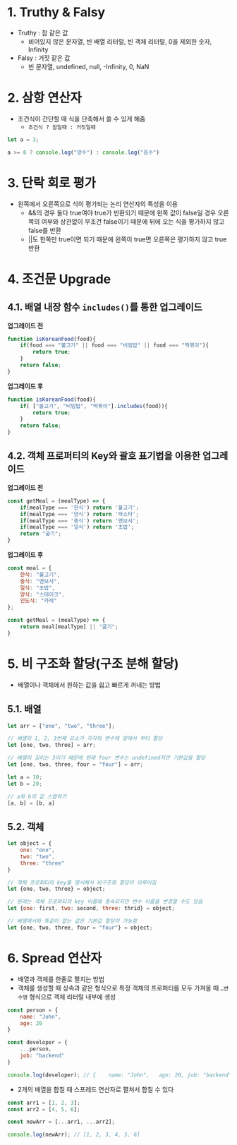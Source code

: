 # 1. Truthy & Falsy

- Truthy : 참 같은 값
    - 비어있지 않은 문자열, 빈 배열 리터럴, 빈 객체 리터럴, 0을 제외한 숫자, Infinity
- Falsy : 거짓 같은 값
    - 빈 문자열, undefined, null, -Infinity, 0, NaN

# 2. 삼항 연산자

- 조건식이 간단할 때 식을 단축해서 쓸 수 있게 해줌
    - `조건식 ? 참일때 : 거짓일때`

```jsx
let a = 3;

a >= 0 ? console.log("양수") : console.log("음수")
```

# 3. 단락 회로 평가

- 왼쪽에서 오른쪽으로 식이 평가되는 논리 연산자의 특성을 이용
    - &&의 경우 둘다 true여야 true가 반환되기 때문에 왼쪽 값이 false일 경우 오른쪽의 여부와 상관없이 무조건 false이기 때문에 뒤에 오는 식을 평가하지 않고 false를 반환
    - ||도 한쪽만 true이면 되기 때문에 왼쪽이 true면 오른쪽은 평가하지 않고 true 반환

# 4. 조건문 Upgrade

## 4.1. 배열 내장 함수 `includes()`를 통한 업그레이드

**업그레이드 전** 

```jsx
function isKoreanFood(food){
	if(food === "불고기" || food === "비빔밥" || food === "떡볶이"){
		return true;
	}
	return false;
}
```

**업그레이드 후**

```jsx
function isKoreanFood(food){
	if( ["불고기", "비빔밥", "떡볶이"].includes(food)){
		return true;
	}
	return false;
}
```

## 4.2. 객체 프로퍼티의 Key와 괄호 표기법을 이용한 업그레이드

**업그레이드 전** 

```jsx
const getMeal = (mealType) => {
	if(mealType === '한식') return '불고기';
	if(mealType === '양식') return '파스타';
	if(mealType === '중식') return '멘보샤';
	if(mealType === '일식') return '초밥';
	return "굶기";
}
```

**업그레이드 후**

```jsx
const meal = {
	한식: "불고기",
	중식: "멘보샤",
	일식: "초밥",
	양식: "스테이크",
	인도식: "카레"
};

const getMeal = (mealType) => {
	return meal[mealType] || "굶기";
}
```

# 5. 비 구조화 할당(구조 분해 할당)

- 배열이나 객체에서 원하는 값을 쉽고 빠르게 꺼내는 방법

## 5.1. 배열

```jsx
let arr = ["one", "two", "three"];

// 배열의 1, 2, 3번째 요소가 각각의 변수에 앞에서 부터 할당
let [one, two, three] = arr;

// 배열의 길이는 3이기 때문에 원래 four 변수는 undefined지만 기본값을 할당
let [one, two, three, four = "four"] = arr;

let a = 10;
let b = 20;

// a와 b의 값 스왑하기
[a, b] = [b, a]
```

## 5.2. 객체

```jsx
let object = {
	one: "one",
	two: "two",
	three: "three"
}

// 객체 프로퍼티의 key를 명시해서 비구조화 할당이 이루어짐
let {one, two, three} = object;

// 원래는 객체 프로퍼티의 key 이름에 종속되지만 변수 이름을 변경할 수도 있음
let {one: first, two: second, three: thrid} = object;

// 배열에서와 똑같이 없는 값은 기본값 할당이 가능함
let {one, two, three, four = "four"} = object;
```

# 6.  Spread 연산자

- 배열과 객체를 한줄로 펼치는 방법
- 객체를 생성할 때 상속과 같은 형식으로 특정 객체의 프로퍼티를 모두 가져올 때 `…변수명` 형식으로 객체 리터럴 내부에 생성

```jsx
const person = {
	name: "John",
	age: 20
}

const developer = {
	...person,
	job: "backend"
}

console.log(developer); // {	name: "John",	age: 20, job: "backend"}
```

- 2개의 배열을 합칠 때 스프레드 연산자로 펼쳐서 합칠 수 있다

```jsx
const arr1 = [1, 2, 3];
const arr2 = [4, 5, 6];

const newArr = [...arr1, ...arr2];

console.log(newArr); // [1, 2, 3, 4, 5, 6]
```